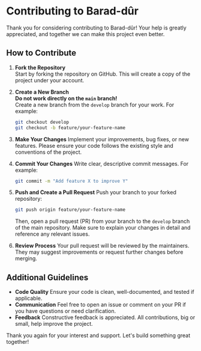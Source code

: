 # Contributing to Barad-dûr

Thank you for considering contributing to Barad-dûr! Your help is greatly appreciated, and together we can make this project even better.

## How to Contribute

1. **Fork the Repository**  
   Start by forking the repository on GitHub. This will create a copy of the project under your account.

2. **Create a New Branch**  
    **Do not work directly on the `main` branch!**  
    Create a new branch from the `develop` branch for your work. For example:
    ```bash
    git checkout develop
    git checkout -b feature/your-feature-name
    ```
    
3. **Make Your Changes**
    Implement your improvements, bug fixes, or new features. Please ensure your code follows the existing style and conventions of the project.
    
4. **Commit Your Changes**
    Write clear, descriptive commit messages. For example:
    ```bash
    git commit -m "Add feature X to improve Y"
    ```
    
5. **Push and Create a Pull Request**
    Push your branch to your forked repository:
    ```bash
    git push origin feature/your-feature-name
    ```
    Then, open a pull request (PR) from your branch to the `develop` branch of the main repository. Make sure to explain your changes in detail and reference any relevant issues.
    
6. **Review Process**
    Your pull request will be reviewed by the maintainers. They may suggest improvements or request further changes before merging.


## Additional Guidelines

- **Code Quality** Ensure your code is clean, well-documented, and tested if applicable.
- **Communication** Feel free to open an issue or comment on your PR if you have questions or need clarification.
- **Feedback** Constructive feedback is appreciated. All contributions, big or small, help improve the project.


Thank you again for your interest and support. Let's build something great together!
